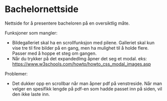 # Bachelornettside
Nettside for å presentere bacheloren på en oversiktlig måte.

Funksjoner som mangler:
- Bildegalleriet skal ha en scrollfunksjon med pilene. Galleriet skal kun vise tre til fire bilder på en gang, men ha mulighet til å holde flere. Passer med å hoppe et steg om gangen.
- Når du trykker på det expandedImg åpner det seg et modal. eks: https://www.w3schools.com/howto/howto_css_modal_images.asp

Problemer:
- Det dukker opp en scrollbar når man åpner pdf på venstreside. Når man velger en spesifikk lengde på pdf-en som hadde passet inn på siden, vil den ikke laste inn.
